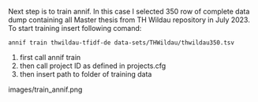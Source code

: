 Next step is to train annif.
In this case I selected 350 row of complete data dump containing all Master thesis from TH Wildau repository in July 2023.
To start training insert following comand:
```
annif train thwildau-tfidf-de data-sets/THWildau/thwildau350.tsv
```
1) first call annif train
2) then call project ID as defined in projects.cfg
3) then insert path to folder of training data

images/train_annif.png
